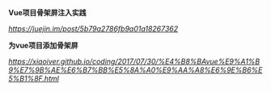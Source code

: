 **Vue项目骨架屏注入实践**

*https://juejin.im/post/5b79a2786fb9a01a18267362*



**为vue项目添加骨架屏**

*https://xiaoiver.github.io/coding/2017/07/30/%E4%B8%BAvue%E9%A1%B9%E7%9B%AE%E6%B7%BB%E5%8A%A0%E9%AA%A8%E6%9E%B6%E5%B1%8F.html*
